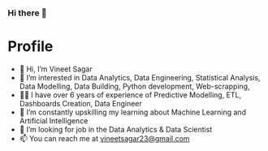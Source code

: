 ### Hi there 👋

# Profile

- 👋 Hi, I’m Vineet Sagar 
- 👀 I’m interested in Data Analytics, Data Engineering, Statistical Analysis, Data Modelling, Data Building, Python development, Web-scrapping,
- 👨‍💻 I have over 6 years of experience of Predictive Modelling, ETL, Dashboards Creation, Data Engineer
- 🌱 I’m constantly upskilling my learning about Machine Learning and Artificial Intelligence
- 💞️ I’m looking for job in the Data Analytics & Data Scientist
- 📫 You can reach me at vineetsagar23@gmail.com

